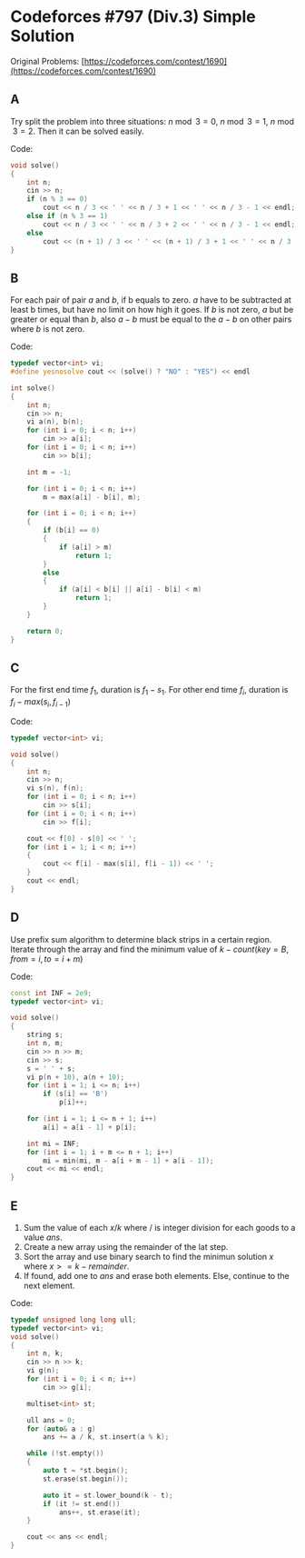 # Codeforces #797 (Div.3) Simple Solution

Original Problems: [https://codeforces.com/contest/1690](https://codeforces.com/contest/1690)

## A
Try split the problem into three situations: $n \bmod 3 = 0$, $n \bmod 3 = 1$, $n \bmod 3 = 2$. Then it can be solved easily.

Code:
```cpp
void solve()
{
    int n;
    cin >> n;
    if (n % 3 == 0)
        cout << n / 3 << ' ' << n / 3 + 1 << ' ' << n / 3 - 1 << endl;
    else if (n % 3 == 1)
        cout << n / 3 << ' ' << n / 3 + 2 << ' ' << n / 3 - 1 << endl;
    else
        cout << (n + 1) / 3 << ' ' << (n + 1) / 3 + 1 << ' ' << n / 3 - 1 << endl;
}
```

## B
For each pair of pair $a$ and $b$, if b equals to zero. $a$ have to be subtracted at least b times, but have no limit on how high it goes. If $b$ is not zero, $a$ but be greater or equal than $b$, also $a - b$ must be equal to the $a - b$ on other pairs where $b$ is not zero.

Code: 
```cpp
typedef vector<int> vi;
#define yesnosolve cout << (solve() ? "NO" : "YES") << endl

int solve()
{
    int n;
    cin >> n;
    vi a(n), b(n);
    for (int i = 0; i < n; i++)
        cin >> a[i];
    for (int i = 0; i < n; i++)
        cin >> b[i];

    int m = -1;

    for (int i = 0; i < n; i++)
        m = max(a[i] - b[i], m);

    for (int i = 0; i < n; i++)
    {
        if (b[i] == 0)
        {
            if (a[i] > m)
                return 1;
        }
        else
        {
            if (a[i] < b[i] || a[i] - b[i] < m)
                return 1;
        }
    }

    return 0;
}
```

## C
For the first end time $f_1$, duration is $f_1 - s_1$. For other end time $f_i$, duration is $f_i - max(s_i,f_{i-1})$

Code: 
```cpp
typedef vector<int> vi;

void solve()
{
    int n;
    cin >> n;
    vi s(n), f(n);
    for (int i = 0; i < n; i++)
        cin >> s[i];
    for (int i = 0; i < n; i++)
        cin >> f[i];

    cout << f[0] - s[0] << ' ';
    for (int i = 1; i < n; i++)
    {
        cout << f[i] - max(s[i], f[i - 1]) << ' ';
    }
    cout << endl;
}
```

## D
Use prefix sum algorithm to determine black strips in a certain region. Iterate through the array and find the minimum value of $k - count(key=B, from = i, to = i+m)$

Code:
```cpp
const int INF = 2e9;
typedef vector<int> vi;

void solve()
{
    string s;
    int n, m;
    cin >> n >> m;
    cin >> s;
    s = ' ' + s;
    vi p(n + 10), a(n + 10);
    for (int i = 1; i <= n; i++)
        if (s[i] == 'B')
            p[i]++;

    for (int i = 1; i <= n + 1; i++)
        a[i] = a[i - 1] + p[i];

    int mi = INF;
    for (int i = 1; i + m <= n + 1; i++)
        mi = min(mi, m - a[i + m - 1] + a[i - 1]);
    cout << mi << endl;
}
```

## E
1. Sum the value of each $x / k$ where $/$ is integer division for each goods to a value $ans$.
2. Create a new array using the remainder of the lat step.
3. Sort the array and use binary search to find the minimun solution $x$ where $x  >= k - remainder$.
4. If found, add one to $ans$ and erase both elements. Else, continue to the next element.

Code: 
```cpp
typedef unsigned long long ull;
typedef vector<int> vi;
void solve()
{
    int n, k;
    cin >> n >> k;
    vi g(n);
    for (int i = 0; i < n; i++)
        cin >> g[i];

    multiset<int> st;

    ull ans = 0;
    for (auto& a : g)
        ans += a / k, st.insert(a % k);

    while (!st.empty())
    {
        auto t = *st.begin();
        st.erase(st.begin());

        auto it = st.lower_bound(k - t);
        if (it != st.end())
            ans++, st.erase(it);
    }

    cout << ans << endl;
}
```